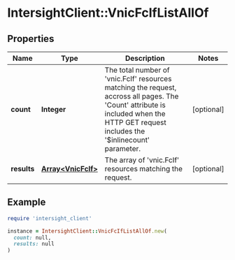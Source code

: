 # IntersightClient::VnicFcIfListAllOf

## Properties

| Name | Type | Description | Notes |
| ---- | ---- | ----------- | ----- |
| **count** | **Integer** | The total number of &#39;vnic.FcIf&#39; resources matching the request, accross all pages. The &#39;Count&#39; attribute is included when the HTTP GET request includes the &#39;$inlinecount&#39; parameter. | [optional] |
| **results** | [**Array&lt;VnicFcIf&gt;**](VnicFcIf.md) | The array of &#39;vnic.FcIf&#39; resources matching the request. | [optional] |

## Example

```ruby
require 'intersight_client'

instance = IntersightClient::VnicFcIfListAllOf.new(
  count: null,
  results: null
)
```

